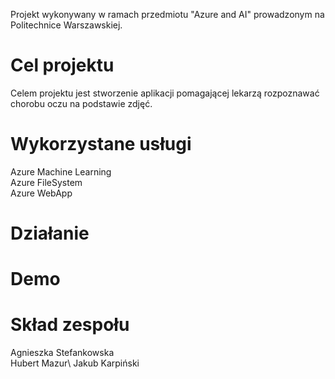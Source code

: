 Projekt wykonywany w ramach przedmiotu "Azure and AI" prowadzonym na Politechnice Warszawskiej.

Cel projektu 
====
Celem projektu jest stworzenie aplikacji pomagającej lekarzą rozpoznawać chorobu oczu na podstawie zdjęć.

Wykorzystane usługi
====
Azure Machine Learning \
Azure FileSystem \
Azure WebApp 

Działanie
====

Demo
====

Skład zespołu
====
Agnieszka Stefankowska \
Hubert Mazur\ 
Jakub Karpiński 

